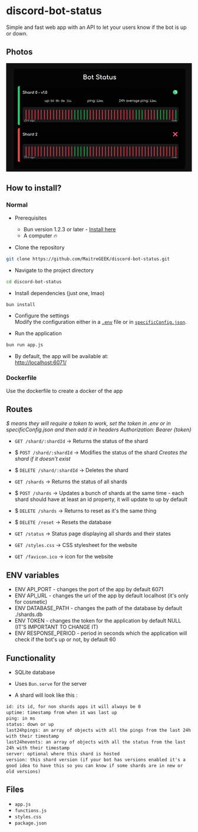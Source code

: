 # discord-bot-status  
Simple and fast web app with an API to let your users know if the bot is up or down.  

## Photos 

![screenshot](image-1.png)

## How to install?

### Normal

- Prerequisites  
    - Bun version 1.2.3 or later - [Install here](https://bun.sh/docs/installation)  
    - A computer 🔥  

- Clone the repository  
```sh  
git clone https://github.com/MaitreGEEK/discord-bot-status.git  
```  

- Navigate to the project directory  
```sh  
cd discord-bot-status  
```  

- Install dependencies (just one, lmao)  
```sh  
bun install  
```  

- Configure the settings  
Modify the configuration either in a [`.env`](.env.example) file or in [`specificConfig.json`](./specificConfig.json.example).  

- Run the application  
```sh  
bun run app.js  
```  

- By default, the app will be available at:  
[http://localhost:6071/](http://localhost:6071/)  

### Dockerfile
Use the dockerfile to create a docker of the app

## Routes  
*$ means they will require a token to work, set the token in .env or in specificConfig.json and then add it in headers Authorization: Bearer {token}*

- `GET /shard/:shardId` → Returns the status of the shard
- $ `POST /shard/:shardId` → Modifies the status of the shard *Creates the shard if it doesn’t exist*  
- $ `DELETE /shard/:shardId` → Deletes the shard

- `GET /shards` → Returns the status of all shards
- $ `POST /shards` → Updates a bunch of shards at the same time - each shard should have at least an id property, it will update to up by default 
- $ `DELETE /shards` → Returns to reset as it's the same thing

- $ `DELETE /reset` → Resets the database

- `GET /status` → Status page displaying all shards and their states  

- `GET /styles.css` → CSS stylesheet for the website
- `GET /favicon.ico` → icon for the website

## ENV variables

- ENV API_PORT - changes the port of the app by default 6071
- ENV API_URL - changes the url of the app by default localhost (it's only for cosmetic)
- ENV DATABASE_PATH - changes the path of the database by default ./shards.db
- ENV TOKEN - changes the token for the application by default NULL (IT'S IMPORTANT TO CHANGE IT)
- ENV RESPONSE_PERIOD - period in seconds which the application will check if the bot's up or not, by default 60

## Functionality  

- SQLite database
- Uses `Bun.serve` for the server

- A shard will look like this : 
```
id: its id, for non shards apps it will always be 0
uptime: timestamp from when it was last up
ping: in ms 
status: down or up
last24hpings: an array of objects with all the pings from the last 24h with their timestamp
last24hevents: an array of objects with all the status from the last 24h with their timestamp
server: optional where this shard is hosted
version: this shard version (if your bot has versions enabled it's a good idea to have this so you can know if some shards are in new or old versions)
```

## Files  

- `app.js`  
- `functions.js`  
- `styles.css`  
- `package.json`
